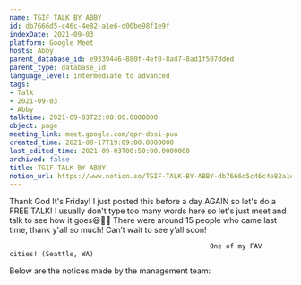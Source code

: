 ```yaml
---
name: TGIF TALK BY ABBY
id: db7666d5-c46c-4e82-a1e6-d00be98f1e9f
indexDate: 2021-09-03
platform: Google Meet
hosts: Abby
parent_database_id: e9339446-880f-4ef0-8ad7-8ad1f507dded
parent_type: database_id
language_level: intermediate to advanced
tags:
- Talk
- 2021-09-03
- Abby
talktime: 2021-09-03T22:00:00.0000000
object: page
meeting_link: meet.google.com/qpr-dbsi-puu
created_time: 2021-08-17T19:09:00.0000000
last_edited_time: 2021-09-03T00:50:00.0000000
archived: false
title: TGIF TALK BY ABBY
notion_url: https://www.notion.so/TGIF-TALK-BY-ABBY-db7666d5c46c4e82a1e6d00be98f1e9f
---
```


Thank God It's Friday! I just posted this before a day AGAIN so let's do a FREE TALK!
I usually don't type too many words here so let's just meet and talk to see how it goes😆👍🏻
There were around 15 people who came last time, thank y'all so much!
Can’t wait to see y’all soon!




                                                      One of my FAV cities! (Seattle, WA)







Below are the notices made by the management team: 


